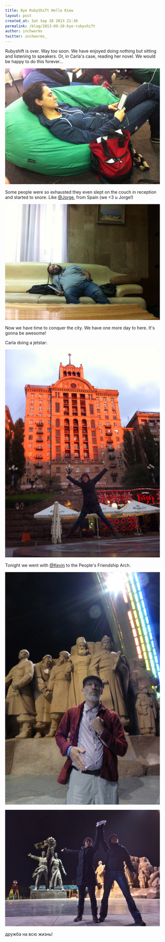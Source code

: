 ```yaml
---
title: Bye RubyShift Hello Kiew
layout: post
created_at: Sat Sep 28 2013 21:30
permalink: /blog/2013-09-28-bye-rubyshift
author: inchworms
twitter: inchworms_
---
```


Rubyshift is over. Way too soon. We have enjoyed doing nothing but sitting and listening to speakers. Or, in Carla's case, reading her novel. We would be happy to do this forever...

![Carla on a beanbag](/images/sitzsack.jpg)

Some people were so exhausted they even slept on the couch in reception and started to snore. Like [@Jorge](https://twitter.com/xurdeonrails), from Spain (we <3 u Jorge!)

![jorge sleeping](/images/jorge.jpg)

Now we have time to conquer the city. We have one more day to here. It's gonna be awesome!

Carla doing a jetstar:

![Carla doing a jetstar](/images/carla_jetstar.jpg)

Tonight we went with [@Kevin](https://twitter.com/kevintriplett) to the People's Friendship Arch.

![Kevin](/images/kevin.jpg)

![Friendship Arch](/images/anja_carla_arch.jpg)

дружба на всю жизнь!

